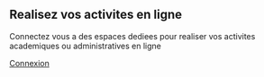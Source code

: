 ## Realisez vos activites en ligne

Connectez vous a des espaces dediees pour realiser vos activites academiques ou administratives en ligne


<a href="#" class="btn-primary m-4">Connexion</a>